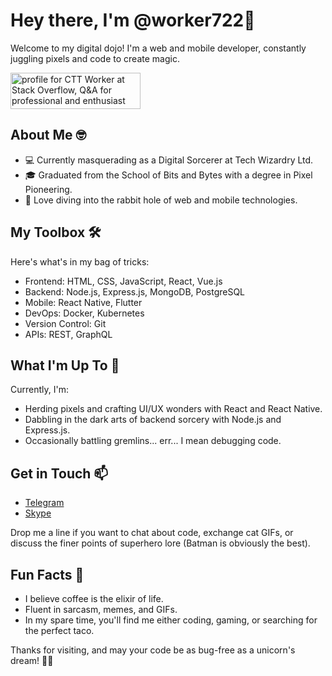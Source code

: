# Hey there, I'm @worker722🚀

Welcome to my digital dojo! I'm a web and mobile developer, constantly juggling pixels and code to create magic. 

<a href="https://stackoverflow.com/users/12843014/ctt-worker"><img src="https://stackoverflow.com/users/flair/12843014.png?theme=dark" width="208" height="58" alt="profile for CTT Worker at Stack Overflow, Q&amp;A for professional and enthusiast programmers" title="profile for CTT Worker at Stack Overflow, Q&amp;A for professional and enthusiast programmers"></a>


## About Me 🤓

- 💻 Currently masquerading as a Digital Sorcerer at Tech Wizardry Ltd.
- 🎓 Graduated from the School of Bits and Bytes with a degree in Pixel Pioneering.
- 🌟 Love diving into the rabbit hole of web and mobile technologies.

## My Toolbox 🛠️

Here's what's in my bag of tricks:

- Frontend: HTML, CSS, JavaScript, React, Vue.js
- Backend: Node.js, Express.js, MongoDB, PostgreSQL
- Mobile: React Native, Flutter
- DevOps: Docker, Kubernetes
- Version Control: Git
- APIs: REST, GraphQL
  
## What I'm Up To 🔭

Currently, I'm:

- Herding pixels and crafting UI/UX wonders with React and React Native.
- Dabbling in the dark arts of backend sorcery with Node.js and Express.js.
- Occasionally battling gremlins... err... I mean debugging code.

## Get in Touch 📫

- [Telegram]([https://join.skype.com/invite/hnKwcBxW4jRH])
- [Skype](https://join.skype.com/invite/hnKwcBxW4jRH)

Drop me a line if you want to chat about code, exchange cat GIFs, or discuss the finer points of superhero lore (Batman is obviously the best).

## Fun Facts 🎉

- I believe coffee is the elixir of life.
- Fluent in sarcasm, memes, and GIFs.
- In my spare time, you'll find me either coding, gaming, or searching for the perfect taco.

Thanks for visiting, and may your code be as bug-free as a unicorn's dream! 🦄✨
